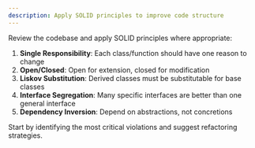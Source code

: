 ```yaml
---
description: Apply SOLID principles to improve code structure
---
```


Review the codebase and apply SOLID principles where appropriate:

1. **Single Responsibility**: Each class/function should have one reason to change
2. **Open/Closed**: Open for extension, closed for modification
3. **Liskov Substitution**: Derived classes must be substitutable for base classes
4. **Interface Segregation**: Many specific interfaces are better than one general interface
5. **Dependency Inversion**: Depend on abstractions, not concretions

Start by identifying the most critical violations and suggest refactoring strategies.